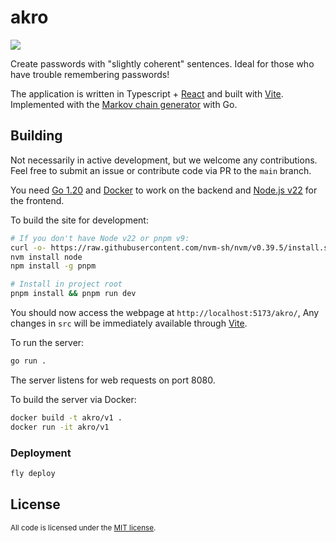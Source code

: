 # akro
![](https://img.shields.io/github/actions/workflow/status/sweeneyngo/akro/deploy-build.yml)

Create passwords with "slightly coherent" sentences. Ideal for those who have trouble remembering passwords!

<!-- <p align="center">
<a href="https://ifuxyl.dev/">
<img src="https://i.imgur.com/isjQn9z.png" width="800"><br>
<sup><strong>ifuxyl.dev/seagull</a></strong></sup>
</p> -->

The application is written in Typescript + [React](https://react.dev/) and built with [Vite](https://vitejs.dev/).
Implemented with the [Markov chain generator](https://en.wikipedia.org/wiki/Markov_chain) with Go.

<!-- See the [full article](https://www.ifuxyl.dev/blog/conway-hashlife) about seagull & HashLife! -->

## Building
Not necessarily in active development, but we welcome any contributions. Feel free to submit an issue or contribute code via PR to the `main` branch.

You need [Go 1.20](https://go.dev/) and [Docker](https://www.docker.com/) to work on the backend and [Node.js v22](https://nodejs.org/en/) for the frontend.

To build the site for development:
```bash
# If you don't have Node v22 or pnpm v9:
curl -o- https://raw.githubusercontent.com/nvm-sh/nvm/v0.39.5/install.sh | bash
nvm install node
npm install -g pnpm

# Install in project root
pnpm install && pnpm run dev
```

You should now access the webpage at `http://localhost:5173/akro/`,
Any changes in `src` will be immediately available through [Vite](https://vitejs.dev/).

To run the server:
```bash
go run .
```
The server listens for web requests on port 8080. 

To build the server via Docker:
```bash
docker build -t akro/v1 .
docker run -it akro/v1
```

### Deployment
```bash
fly deploy
```

## License

<sup>
All code is licensed under the <a href="LICENSE">MIT license</a>.
</sup>
